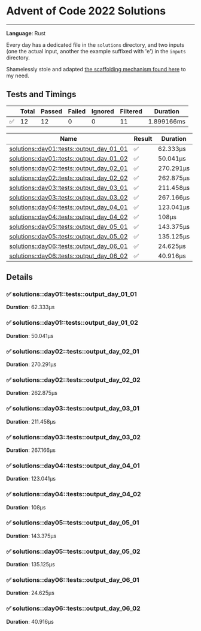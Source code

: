 # Advent of Code 2022 Solutions
---
**Language**: Rust

Every day has a dedicated file in the `solutions` directory, and two inputs (one the actual input, another the example suffixed with 'e') in the `inputs` directory.

Shamelessly stole and adapted [the scaffolding mechanism found here](https://github.com/fspoettel/advent-of-code-rust) to my need.

## Tests and Timings
| | Total | Passed | Failed | Ignored | Filtered | Duration |
| --- | ----- | -------| ------ | ------- | -------- | -------- |
| ✅ | 12 | 12 | 0 | 0 | 11 | 1.899166ms |




| Name | Result | Duration |
| ---- | ------ | -------- |
| [solutions::day01::tests::output_day_01_01](#solutionsday01testsoutput_day_01_01) | ✅ | 62.333µs | 
| [solutions::day01::tests::output_day_01_02](#solutionsday01testsoutput_day_01_02) | ✅ | 50.041µs | 
| [solutions::day02::tests::output_day_02_01](#solutionsday02testsoutput_day_02_01) | ✅ | 270.291µs | 
| [solutions::day02::tests::output_day_02_02](#solutionsday02testsoutput_day_02_02) | ✅ | 262.875µs | 
| [solutions::day03::tests::output_day_03_01](#solutionsday03testsoutput_day_03_01) | ✅ | 211.458µs | 
| [solutions::day03::tests::output_day_03_02](#solutionsday03testsoutput_day_03_02) | ✅ | 267.166µs | 
| [solutions::day04::tests::output_day_04_01](#solutionsday04testsoutput_day_04_01) | ✅ | 123.041µs | 
| [solutions::day04::tests::output_day_04_02](#solutionsday04testsoutput_day_04_02) | ✅ | 108µs | 
| [solutions::day05::tests::output_day_05_01](#solutionsday05testsoutput_day_05_01) | ✅ | 143.375µs | 
| [solutions::day05::tests::output_day_05_02](#solutionsday05testsoutput_day_05_02) | ✅ | 135.125µs | 
| [solutions::day06::tests::output_day_06_01](#solutionsday06testsoutput_day_06_01) | ✅ | 24.625µs | 
| [solutions::day06::tests::output_day_06_02](#solutionsday06testsoutput_day_06_02) | ✅ | 40.916µs | 


## Details

### ✅ solutions::day01::tests::output_day_01_01

**Duration**: 62.333µs

### ✅ solutions::day01::tests::output_day_01_02

**Duration**: 50.041µs

### ✅ solutions::day02::tests::output_day_02_01

**Duration**: 270.291µs

### ✅ solutions::day02::tests::output_day_02_02

**Duration**: 262.875µs

### ✅ solutions::day03::tests::output_day_03_01

**Duration**: 211.458µs

### ✅ solutions::day03::tests::output_day_03_02

**Duration**: 267.166µs

### ✅ solutions::day04::tests::output_day_04_01

**Duration**: 123.041µs

### ✅ solutions::day04::tests::output_day_04_02

**Duration**: 108µs

### ✅ solutions::day05::tests::output_day_05_01

**Duration**: 143.375µs

### ✅ solutions::day05::tests::output_day_05_02

**Duration**: 135.125µs

### ✅ solutions::day06::tests::output_day_06_01

**Duration**: 24.625µs

### ✅ solutions::day06::tests::output_day_06_02

**Duration**: 40.916µs
